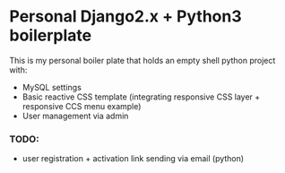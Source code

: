 # Personal Django2.x + Python3 boilerplate

This is my personal boiler plate that holds an empty shell python project with:
- MySQL settings
- Basic reactive CSS template (integrating responsive CSS layer + responsive CCS menu example)
- User management via admin 

### TODO: 
- user registration + activation link sending via email (python)
